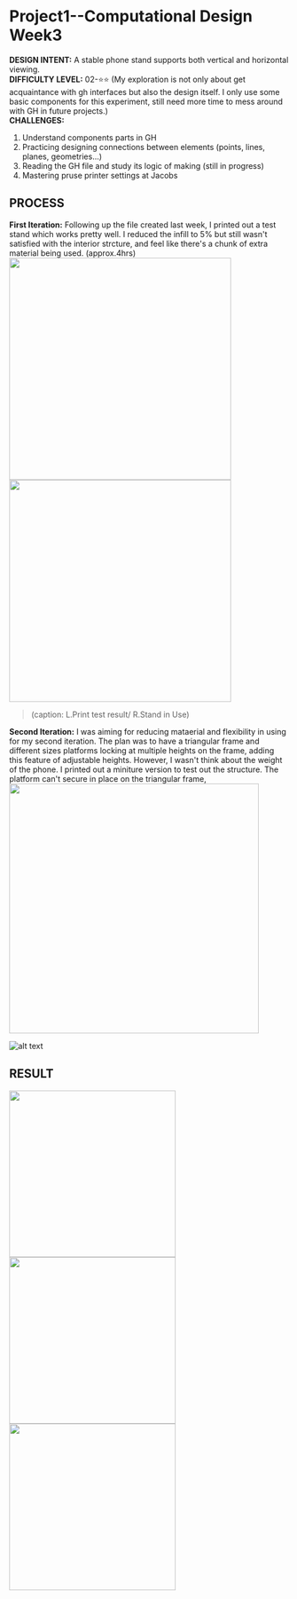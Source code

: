 # Project1--Computational Design Week3 #
**DESIGN INTENT:** A stable phone stand supports both vertical and horizontal viewing.  
**DIFFICULTY LEVEL:** 02-⭐️⭐️  (My exploration is not only about get acquaintance with gh interfaces but also the design itself. I only use some basic components for this experiment, still need more time to mess around with GH in future projects.)  
**CHALLENGES:**
1. Understand components parts in GH
2. Practicing designing connections between elements (points, lines, planes, geometries...)
3. Reading the GH file and study its logic of making (still in progress)
4. Mastering pruse printer settings at Jacobs 

## PROCESS ##
**First Iteration:** Following up the file created last week, I printed out a test stand which works pretty well. I reduced the infill to 5% but still wasn't satisfied with the interior strcture, and feel like there's a chunk of extra material being used. (approx.4hrs)
<img width=400 src="stand1top.jpg">      <img width=400 src="stand2.jpg">  
> (caption: L.Print test result/ R.Stand in Use)

**Second Iteration:** I was aiming for reducing mataerial and flexibility in using for my second iteration. The plan was to have a triangular frame and different sizes platforms locking at multiple heights on the frame, adding this feature of adjustable heights. However, I wasn't think about the weight of the phone. I printed out a miniture version to test out the structure. The platform can't secure in place on the triangular frame, 
<img width=450 src="RhinoInterface9_4.png">

![alt text](stand3.jpg)
## RESULT ##
<img width=300 src="standphone.jpg"> <img width=300 src="stand3.jpg"> <img width=300 src="standphone2.jpg">


